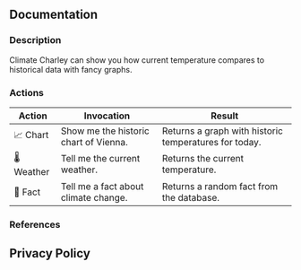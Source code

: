 ## Documentation

### Description

Climate Charley can show you how current temperature compares to historical data with fancy graphs.

### Actions

| Action | Invocation | Result |
|---|---|---|
| 📈  Chart   | Show me the historic chart of Vienna. | Returns a graph with historic temperatures for today.  |
| 🌡️Weather | Tell me the current weather. | Returns the current temperature. |
| 📔  Fact    | Tell me a fact about climate change. | Returns a random fact from the database. |

### References

## Privacy Policy